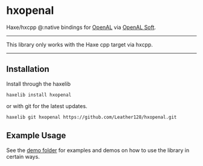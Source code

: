 # hxopenal

Haxe/hxcpp @:native bindings for [OpenAL](https://www.openal.org/) via [OpenAL Soft](https://openal-soft.org/).

---

This library only works with the Haxe cpp target via hxcpp.

---

## Installation

Install through the haxelib

```
haxelib install hxopenal
```

or with git for the latest updates.

```
haxelib git hxopenal https://github.com/Leather128/hxopenal.git
```

## Example Usage

See the [demo folder](https://github.com/Leather128/hxopenal/tree/main/demo) for examples and demos on how to use the library in certain ways.
